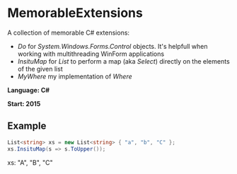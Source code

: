 # MemorableExtensions
A collection of memorable C# extensions:

* _Do_ for _System.Windows.Forms.Control_ objects. It's helpfull when working with multithreading WinForm applications
* _InsituMap_ for _List<T>_ to perform a map (aka _Select_) directly on the elements of the given list
* _MyWhere_ my implementation of _Where_

**Language: C#**

**Start: 2015**

## Example

```csharp
List<string> xs = new List<string> { "a", "b", "C" };
xs.InsituMap(s => s.ToUpper());
```

xs: "A", "B", "C"

